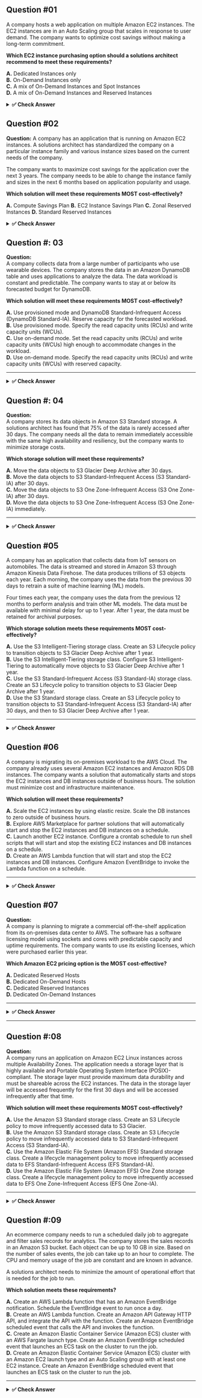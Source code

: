## Question #01  

A company hosts a web application on multiple Amazon EC2 instances. The EC2 instances are in an Auto Scaling group that scales in response to user demand. The company wants to optimize cost savings without making a long-term commitment.

**Which EC2 instance purchasing option should a solutions architect recommend to meet these requirements?**

**A.** Dedicated Instances only  
**B.** On-Demand Instances only  
**C.** A mix of On-Demand Instances and Spot Instances  
**D.** A mix of On-Demand Instances and Reserved Instances  

<details>
<summary><strong>✅ Check Answer</strong></summary>

**Correct Answer: C. A mix of On-Demand Instances and Spot Instances**

**Explanation:**  
- **Spot Instances** offer significant cost savings (up to 90%) and are ideal for stateless, flexible, or fault-tolerant workloads.  
- **On-Demand Instances** provide reliability and are used for the baseline needs.  
- This mix allows the application to remain cost-efficient and scalable without committing to long-term contracts like Reserved Instances.

### 📚 Reference (Official AWS Documentation):
- [Auto Scaling Groups with Multiple Instance Types and Purchase Options – AWS Docs](https://docs.aws.amazon.com/autoscaling/ec2/userguide/ec2-auto-scaling-mixed-instances-groups.html)
- [Amazon EC2 Instance Purchasing Options – AWS Docs](https://docs.aws.amazon.com/AWSEC2/latest/UserGuide/instance-purchasing-options.html)

</details>

## Question #02  

**Question:** 
 A company has an application that is running on Amazon EC2 instances. A solutions architect has standardized the company on a particular instance family and various instance sizes based on the current needs of the company.

The company wants to maximize cost savings for the application over the next 3 years. The company needs to be able to change the instance family and sizes in the next 6 months based on application popularity and usage.

**Which solution will meet these requirements MOST cost-effectively?**

**A.** Compute Savings Plan
**B.** EC2 Instance Savings Plan
**C.** Zonal Reserved Instances
**D.** Standard Reserved Instances

<details>
<summary><strong>✅ Check Answer</strong></summary>

**✅ Correct Answer: A. Compute Savings Plan**

### ✔ Why Compute Savings Plan?

| Requirement                              | Benefit with Compute Savings Plan |
|------------------------------------------|-----------------------------------|
| Maximize cost savings                    | Up to **66% discount** vs On-Demand pricing |
| Flexibility across instance families     | Applies to **any instance family**, size, OS, or region |
| Anticipating usage pattern changes       | Ideal for unpredictable workloads |
| Lower management overhead                | No manual reservations or tracking needed |

## ❌ Why not the other options?

- **B. EC2 Instance Savings Plan**
  - Locked to a specific **instance family** within a region.
  - Less flexible than Compute Savings Plan.

- **C. Zonal Reserved Instances**
  - Tied to a specific **Availability Zone**.
  - No flexibility to change instance types or zones.

- **D. Standard Reserved Instances**
  - Locked to specific **instance types and configurations**.
  - Most cost-effective only when workloads are very stable and predictable.

---

Let me know if you'd like this saved as a file or want to add a table of contents, diagrams, or more examples!

### 🔗 References:

- AWS Docs – [Amazon S3 File Gateway](https://docs.aws.amazon.com/filegateway/latest/filefsxw/what-is-file-gateway.html)  

</details>

## Question #: 03

**Question:**  
A company collects data from a large number of participants who use wearable devices. The company stores the data in an Amazon DynamoDB table and uses applications to analyze the data. The data workload is constant and predictable. The company wants to stay at or below its forecasted budget for DynamoDB.

**Which solution will meet these requirements MOST cost-effectively?**

**A.** Use provisioned mode and DynamoDB Standard-Infrequent Access (DynamoDB Standard-IA). Reserve capacity for the forecasted workload.  
**B.** Use provisioned mode. Specify the read capacity units (RCUs) and write capacity units (WCUs).  
**C.** Use on-demand mode. Set the read capacity units (RCUs) and write capacity units (WCUs) high enough to accommodate changes in the workload.  
**D.** Use on-demand mode. Specify the read capacity units (RCUs) and write capacity units (WCUs) with reserved capacity.

---

<details>
<summary><strong>✅ Check Answer</strong></summary>

---

### ✅ Correct Answer: **B. Use provisioned mode. Specify the read capacity units (RCUs) and write capacity units (WCUs).**

---

### 📘 Explanation:

Since the company’s workload is **constant and predictable**, the most **cost-effective** approach is to use **provisioned mode**. In this mode, you can manually define the required RCUs and WCUs to match the expected usage. This allows tighter control over costs and avoids overprovisioning.

#### ✅ Why Option B is Correct:
- **Provisioned mode** fits **predictable workloads**, offering the ability to reserve just enough capacity.
- Avoids the overhead of on-demand costs.
- Allows the company to **stay within budget** by avoiding unnecessary scaling or unpredictable usage charges.

#### 🚫 Why not the others?

- **A.** Incorrect: DynamoDB Standard-IA is meant for **infrequently accessed** data, but the data here is **frequently accessed**, so this storage class is not appropriate.
- **C.** Incorrect: On-demand mode auto-scales, which is better for unpredictable workloads, and may be **more costly** for consistent workloads.
- **D.** Incorrect: On-demand mode does **not** allow manual specification of RCUs/WCUs or use reserved capacity, so the suggestion is technically invalid.

---

### 🔗 References:

- AWS Docs – [DynamoDB Read/Write Capacity Modes](https://docs.aws.amazon.com/amazondynamodb/latest/developerguide/HowItWorks.ReadWriteCapacityMode.html)  
- AWS Docs – [DynamoDB Table Classes](https://docs.aws.amazon.com/amazondynamodb/latest/developerguide/table-class.html)  
</details>

## Question #: 04

**Question:**  
A company stores its data objects in Amazon S3 Standard storage. A solutions architect has found that 75% of the data is rarely accessed after 30 days. The company needs all the data to remain immediately accessible with the same high availability and resiliency, but the company wants to minimize storage costs.

**Which storage solution will meet these requirements?**

**A.** Move the data objects to S3 Glacier Deep Archive after 30 days.  
**B.** Move the data objects to S3 Standard-Infrequent Access (S3 Standard-IA) after 30 days.  
**C.** Move the data objects to S3 One Zone-Infrequent Access (S3 One Zone-IA) after 30 days.  
**D.** Move the data objects to S3 One Zone-Infrequent Access (S3 One Zone-IA) immediately.

---
<details>
<summary><strong>✅ Check Answer</strong></summary>
---
### ✅ Correct Answer: **B. Move the data objects to S3 Standard-Infrequent Access (S3 Standard-IA) after 30 days.**

---

### 📘 Explanation:

#### ✅ Why Option B is Correct:
- **S3 Standard-IA** is designed for data that is **accessed less frequently but must be immediately accessible** when needed.
- It offers the **same high durability and availability** as S3 Standard, but at a **lower cost** for storage and a slightly higher cost for retrieval.
- Perfect for **rarely accessed data** that still needs **high resiliency and immediate access** — exactly matching the use case described.
- You can automate this using **S3 Lifecycle policies** to transition data to Standard-IA after 30 days.

#### 🚫 Why not the others?

- **A.** S3 Glacier Deep Archive is for **archival** storage. Data is **not immediately accessible** — retrieval takes hours.
- **C. & D.** S3 One Zone-IA is cheaper but stores data in **only one Availability Zone**, which does **not meet high availability or resiliency** requirements.

---

### 🔗 References:

- AWS Documentation – [S3 Storage Classes](https://aws.amazon.com/s3/storage-classes/)
- AWS Docs – [S3 Lifecycle Configuration](https://docs.aws.amazon.com/AmazonS3/latest/userguide/lifecycle-configuration-examples.html)
- ExamTopics Discussion - (https://www.examtopics.com/discussions/amazon/view/100229-exam-aws-certified-solutions-architect-associate-saa-c03/)

</details>

## Question #05
 
A company has an application that collects data from IoT sensors on automobiles. The data is streamed and stored in Amazon S3 through Amazon Kinesis Data Firehose. The data produces trillions of S3 objects each year. Each morning, the company uses the data from the previous 30 days to retrain a suite of machine learning (ML) models.

Four times each year, the company uses the data from the previous 12 months to perform analysis and train other ML models. The data must be available with minimal delay for up to 1 year. After 1 year, the data must be retained for archival purposes.

**Which storage solution meets these requirements MOST cost-effectively?**

**A.** Use the S3 Intelligent-Tiering storage class. Create an S3 Lifecycle policy to transition objects to S3 Glacier Deep Archive after 1 year.  
**B.** Use the S3 Intelligent-Tiering storage class. Configure S3 Intelligent-Tiering to automatically move objects to S3 Glacier Deep Archive after 1 year.  
**C.** Use the S3 Standard-Infrequent Access (S3 Standard-IA) storage class. Create an S3 Lifecycle policy to transition objects to S3 Glacier Deep Archive after 1 year.  
**D.** Use the S3 Standard storage class. Create an S3 Lifecycle policy to transition objects to S3 Standard-Infrequent Access (S3 Standard-IA) after 30 days, and then to S3 Glacier Deep Archive after 1 year.

---

<details>
<summary><strong>✅ Check Answer</strong></summary>

---

### ✅ Correct Answer:  
**D. Use the S3 Standard storage class. Create an S3 Lifecycle policy to transition objects to S3 Standard-Infrequent Access (S3 Standard-IA) after 30 days, and then to S3 Glacier Deep Archive after 1 year.**

---

### 📘 Explanation:

#### ✅ Why D is Correct:
- **S3 Standard** supports frequent access in the first 30 days (daily ML training).
- **S3 Standard-IA** is ideal after 30 days (quarterly model training).
- **S3 Glacier Deep Archive** provides the **lowest-cost** long-term archival storage.
- Lifecycle policies **automate transitions** with minimal operational overhead.

#### 🚫 Why the other options are incorrect:

- **A & B:** S3 Intelligent-Tiering incurs **monitoring charges**, which is unnecessary here since the access pattern is **predictable**.
- **C:** Using S3 Standard-IA from the start doesn't make sense because the data is actively used in the first 30 days.

---

### 🔗 References:
- [Amazon S3 Storage Classes](https://docs.aws.amazon.com/AmazonS3/latest/userguide/storage-class-intro.html)  
- [S3 Lifecycle Configuration](https://docs.aws.amazon.com/AmazonS3/latest/userguide/lifecycle-configuration-examples.html)
- [ExamTopics Discussion](https://www.examtopics.com/discussions/amazon/view/102137-exam-aws-certified-solutions-architect-associate-saa-c03/)

</details>

## Question #06

A company is migrating its on-premises workload to the AWS Cloud. The company already uses several Amazon EC2 instances and Amazon RDS DB instances. The company wants a solution that automatically starts and stops the EC2 instances and DB instances outside of business hours. The solution must minimize cost and infrastructure maintenance.

**Which solution will meet these requirements?**

**A.** Scale the EC2 instances by using elastic resize. Scale the DB instances to zero outside of business hours.  
**B.** Explore AWS Marketplace for partner solutions that will automatically start and stop the EC2 instances and DB instances on a schedule.  
**C.** Launch another EC2 instance. Configure a crontab schedule to run shell scripts that will start and stop the existing EC2 instances and DB instances on a schedule.  
**D.** Create an AWS Lambda function that will start and stop the EC2 instances and DB instances. Configure Amazon EventBridge to invoke the Lambda function on a schedule.

---

<details>
<summary><strong>✅ Check Answer</strong></summary>

---

### ✅ Correct Answer:  
**D. Create an AWS Lambda function that will start and stop the EC2 instances and DB instances. Configure Amazon EventBridge to invoke the Lambda function on a schedule.**

---

### 📘 Explanation:

#### ✅ Why D is Correct:
- **AWS Lambda** combined with **Amazon EventBridge (formerly CloudWatch Events)** allows for serverless automation with low maintenance.
- It **minimizes cost** by shutting down resources when not needed.
- No need to maintain a scheduler server (as in option C).
- It is **scalable**, **automated**, and aligns with AWS best practices for serverless operations.

#### 🚫 Why the other options are incorrect:

- **A.** EC2 and RDS do not support “scaling to zero.” You must **stop the instance** to avoid costs, not “scale.”
- **B.** AWS Marketplace solutions may work but introduce **additional cost** and **complexity** for a task that can be done with native services.
- **C.** Using a separate EC2 instance with cron introduces **unnecessary infrastructure and maintenance overhead**.

---

### 🔗 References:
- [Stop and Start EC2 Instances at Scheduled Times](https://aws.amazon.com/premiumsupport/knowledge-center/start-stop-lambda-eventbridge/)
- [RDS Stop and Start](https://docs.aws.amazon.com/AmazonRDS/latest/UserGuide/USER_StopInstance.html)
- [Amazon EventBridge Scheduling](https://docs.aws.amazon.com/eventbridge/latest/userguide/eb-scheduler.html)
- [ExamTopics Discussion](https://www.examtopics.com/discussions/amazon/view/102145-exam-aws-certified-solutions-architect-associate-saa-c03/)

</details>

## Question #07

**Question:**  
A company is planning to migrate a commercial off-the-shelf application from its on-premises data center to AWS. The software has a software licensing model using sockets and cores with predictable capacity and uptime requirements. The company wants to use its existing licenses, which were purchased earlier this year.

**Which Amazon EC2 pricing option is the MOST cost-effective?**

**A.** Dedicated Reserved Hosts  
**B.** Dedicated On-Demand Hosts  
**C.** Dedicated Reserved Instances  
**D.** Dedicated On-Demand Instances  

---

<details>
<summary><strong>✅ Check Answer</strong></summary>

---

### ✅ Correct Answer:  
**A. Dedicated Reserved Hosts**

---

### 📘 Explanation:

#### ✅ Why A is Correct:
- **Dedicated Hosts** allow you to bring your own licenses (BYOL) for software that is bound to physical sockets, cores, or VMs.
- **Reserved** pricing on Dedicated Hosts provides significant cost savings over time when workloads are predictable and always-on.
- Since the application has **predictable capacity and uptime**, **Dedicated Reserved Hosts** are **the most cost-effective** option that complies with licensing restrictions.

#### 🚫 Why the other options are incorrect:

- **B.** Dedicated On-Demand Hosts offer the same licensing benefits but are **not cost-effective** for predictable, long-term workloads due to higher pricing.
- **C.** Reserved Instances are not tied to physical hosts and do not allow BYOL based on **socket/core licensing**, so they do **not satisfy licensing terms**.
- **D.** Dedicated On-Demand Instances also do not provide the cost savings needed for long-term, predictable workloads and may not support socket/core licensing.

---

### 🔗 References:
- [AWS EC2 Dedicated Hosts](https://docs.aws.amazon.com/AWSEC2/latest/UserGuide/dedicated-hosts-overview.html)  
- [Bring Your Own License (BYOL) to AWS](https://aws.amazon.com/license-manager/)
- [ExamTopics Discussion](https://www.examtopics.com/discussions/amazon/view/102150-exam-aws-certified-solutions-architect-associate-saa-c03/)

</details>

---

## Question #:08

**Question:**  
A company runs an application on Amazon EC2 Linux instances across multiple Availability Zones. The application needs a storage layer that is highly available and Portable Operating System Interface (POSIX)-compliant. The storage layer must provide maximum data durability and must be shareable across the EC2 instances. The data in the storage layer will be accessed frequently for the first 30 days and will be accessed infrequently after that time.

**Which solution will meet these requirements MOST cost-effectively?**

**A.** Use the Amazon S3 Standard storage class. Create an S3 Lifecycle policy to move infrequently accessed data to S3 Glacier.  
**B.** Use the Amazon S3 Standard storage class. Create an S3 Lifecycle policy to move infrequently accessed data to S3 Standard-Infrequent Access (S3 Standard-IA).  
**C.** Use the Amazon Elastic File System (Amazon EFS) Standard storage class. Create a lifecycle management policy to move infrequently accessed data to EFS Standard-Infrequent Access (EFS Standard-IA).  
**D.** Use the Amazon Elastic File System (Amazon EFS) One Zone storage class. Create a lifecycle management policy to move infrequently accessed data to EFS One Zone-Infrequent Access (EFS One Zone-IA).

---

<details>
<summary><strong>✅ Check Answer</strong></summary>

---

### ✅ Correct Answer:  
**C. Use the Amazon Elastic File System (Amazon EFS) Standard storage class. Create a lifecycle management policy to move infrequently accessed data to EFS Standard-Infrequent Access (EFS Standard-IA).**

---

### 📘 Explanation:

#### ✅ Why C is Correct:
- Amazon **EFS** provides a **highly available, durable, POSIX-compliant shared file system** accessible across multiple EC2 instances and Availability Zones.
- **EFS Standard** is the default storage class optimized for frequent access.
- **EFS Standard-IA** provides cost savings for infrequently accessed data.
- Lifecycle policies in EFS automatically transition files to IA after a period of inactivity (e.g., 30 days).
- This makes it **cost-effective**, **durable**, and **highly available** while meeting POSIX requirements.

#### 🚫 Why the other options are incorrect:

- **A & B.** Amazon S3 is not POSIX-compliant and does not support shared file system semantics needed by applications using local file system calls.
- **D.** EFS One Zone is less expensive but is not **highly available across AZs** — which violates the requirement for multi-AZ high availability.

---

### 🔗 References:
- [Amazon EFS Overview](https://docs.aws.amazon.com/efs/latest/ug/whatisefs.html)  
- [EFS Lifecycle Management](https://docs.aws.amazon.com/efs/latest/ug/lifecycle-management.html)  
- [EFS Storage Classes](https://aws.amazon.com/efs/features/)
- [ExamTopics Discussion](https://www.examtopics.com/discussions/amazon/view/102152-exam-aws-certified-solutions-architect-associate-saa-c03/)

</details>

## Question #:09

An ecommerce company needs to run a scheduled daily job to aggregate and filter sales records for analytics. The company stores the sales records in an Amazon S3 bucket. Each object can be up to 10 GB in size. Based on the number of sales events, the job can take up to an hour to complete. The CPU and memory usage of the job are constant and are known in advance.

A solutions architect needs to minimize the amount of operational effort that is needed for the job to run.

**Which solution meets these requirements?**

**A.** Create an AWS Lambda function that has an Amazon EventBridge notification. Schedule the EventBridge event to run once a day.  
**B.** Create an AWS Lambda function. Create an Amazon API Gateway HTTP API, and integrate the API with the function. Create an Amazon EventBridge scheduled event that calls the API and invokes the function.  
**C.** Create an Amazon Elastic Container Service (Amazon ECS) cluster with an AWS Fargate launch type. Create an Amazon EventBridge scheduled event that launches an ECS task on the cluster to run the job.  
**D.** Create an Amazon Elastic Container Service (Amazon ECS) cluster with an Amazon EC2 launch type and an Auto Scaling group with at least one EC2 instance. Create an Amazon EventBridge scheduled event that launches an ECS task on the cluster to run the job.  

---

<details>
<summary><strong>✅ Check Answer</strong></summary>

---

### ✅ Correct Answer:  
**C. Create an Amazon ECS cluster with an AWS Fargate launch type. Create an Amazon EventBridge scheduled event that launches an ECS task on the cluster to run the job.**

---

### 📘 Explanation:

- **Lambda** is not a good fit here because:
  - Max payload size is **10 GB objects**, which exceeds Lambda’s limits.
  - Lambda max timeout is **15 minutes**, but the job can run for up to **1 hour**.  
- **Amazon ECS with Fargate**:
  - Fully managed serverless compute for containers.
  - Removes the need to manage servers or scaling groups.
  - You only specify **CPU and memory requirements** (which are predictable here).
  - EventBridge easily integrates with ECS tasks for scheduled execution.
  - Provides the **least operational overhead** since no EC2 maintenance is required.
- **ECS with EC2 launch type** (Option D) requires managing the EC2 instances, scaling, and patching → more operational effort.  
- **API Gateway + Lambda** (Option B) introduces unnecessary complexity and still fails Lambda’s limits.  
- **Option A** fails for the same Lambda reasons as above.  

---

### 🔗 Reference:
- [ECS on AWS Fargate](https://docs.aws.amazon.com/AmazonECS/latest/developerguide/what-is-fargate.html)  
